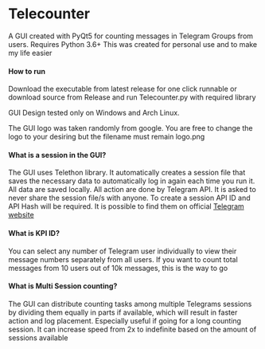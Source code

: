 # Telecounter
A GUI created with PyQt5 for counting messages in Telegram Groups from users. Requires Python 3.6+
This was created for personal use and to make my life easier

<h4> How to run</h4>

Download the executable from latest release for one click runnable or download source from Release and run Telecounter.py with required library

GUI Design tested only on Windows and Arch Linux.

The GUI logo was taken randomly from google. You are free to change the logo to your desiring but the filename must remain logo.png

<h4>What is a session in the GUI?</h4>

The GUI uses Telethon library. It automatically creates a session file that saves the necessary data to automatically log in again each time you run it. All data are saved locally. All action are done by Telegram API. It is asked to never share the session file/s with anyone. To create a session API ID and API Hash will be required. It is possible to find them on official [Telegram website](https://my.telegram.org/)

<h4>What is KPI ID?</h4>

You can select any number of Telegram user individually to view their message numbers separately from all users. If you want to count total messages from 10 users out of 10k messages, this is the way to go

<h4>What is Multi Session counting?</h4>

The GUI can distribute counting tasks among multiple Telegrams sessions by dividing them equally in parts if available, which will result in faster action and log placement. Especially useful if going for a long counting session. It can increase speed from 2x to indefinite based on the amount of sessions available